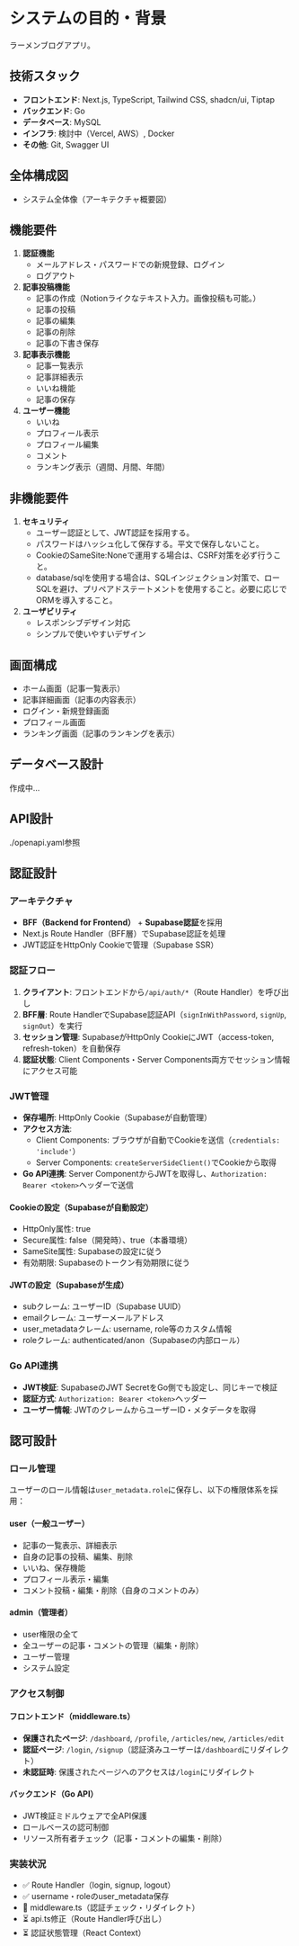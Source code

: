 # システムの目的・背景
ラーメンブログアプリ。

## 技術スタック
- **フロントエンド**: Next.js, TypeScript, Tailwind CSS, shadcn/ui, Tiptap
- **バックエンド**: Go
- **データベース**: MySQL
- **インフラ**: 検討中（Vercel, AWS）, Docker
- **その他**: Git, Swagger UI

## 全体構成図
- システム全体像（アーキテクチャ概要図）

## 機能要件
1. **認証機能**
    - メールアドレス・パスワードでの新規登録、ログイン
    - ログアウト
2. **記事投稿機能**
    - 記事の作成（Notionライクなテキスト入力。画像投稿も可能。）
    - 記事の投稿
    - 記事の編集
    - 記事の削除
    - 記事の下書き保存
3. **記事表示機能**
    - 記事一覧表示
    - 記事詳細表示
    - いいね機能
    - 記事の保存
4. **ユーザー機能**
    - いいね
    - プロフィール表示
    - プロフィール編集
    - コメント
    - ランキング表示（週間、月間、年間）

## 非機能要件
1. **セキュリティ**
    - ユーザー認証として、JWT認証を採用する。
    - パスワードはハッシュ化して保存する。平文で保存しないこと。
    - CookieのSameSite:Noneで運用する場合は、CSRF対策を必ず行うこと。
    - database/sqlを使用する場合は、SQLインジェクション対策で、ローSQLを避け、プリペアドステートメントを使用すること。必要に応じでORMを導入すること。
2. **ユーザビリティ**
    - レスポンシブデザイン対応
    - シンプルで使いやすいデザイン

## 画面構成
- ホーム画面（記事一覧表示）
- 記事詳細画面（記事の内容表示）
- ログイン・新規登録画面
- プロフィール画面
- ランキング画面（記事のランキングを表示）

## データベース設計
作成中...

## API設計
./openapi.yaml参照

## 認証設計

### アーキテクチャ
- **BFF（Backend for Frontend）** + **Supabase認証**を採用
- Next.js Route Handler（BFF層）でSupabase認証を処理
- JWT認証をHttpOnly Cookieで管理（Supabase SSR）

### 認証フロー
1. **クライアント**: フロントエンドから`/api/auth/*`（Route Handler）を呼び出し
2. **BFF層**: Route HandlerでSupabase認証API（`signInWithPassword`, `signUp`, `signOut`）を実行
3. **セッション管理**: SupabaseがHttpOnly CookieにJWT（access-token, refresh-token）を自動保存
4. **認証状態**: Client Components・Server Components両方でセッション情報にアクセス可能

### JWT管理
- **保存場所**: HttpOnly Cookie（Supabaseが自動管理）
- **アクセス方法**:
  - Client Components: ブラウザが自動でCookieを送信（`credentials: 'include'`）
  - Server Components: `createServerSideClient()`でCookieから取得
- **Go API連携**: Server ComponentからJWTを取得し、`Authorization: Bearer <token>`ヘッダーで送信

#### Cookieの設定（Supabaseが自動設定）
- HttpOnly属性: true
- Secure属性: false（開発時）、true（本番環境）
- SameSite属性: Supabaseの設定に従う
- 有効期限: Supabaseのトークン有効期限に従う

#### JWTの設定（Supabaseが生成）
- subクレーム: ユーザーID（Supabase UUID）
- emailクレーム: ユーザーメールアドレス
- user_metadataクレーム: username, role等のカスタム情報
- roleクレーム: authenticated/anon（Supabaseの内部ロール）

### Go API連携
- **JWT検証**: SupabaseのJWT SecretをGo側でも設定し、同じキーで検証
- **認証方式**: `Authorization: Bearer <token>`ヘッダー
- **ユーザー情報**: JWTのクレームからユーザーID・メタデータを取得


## 認可設計

### ロール管理
ユーザーのロール情報は`user_metadata.role`に保存し、以下の権限体系を採用：

#### user（一般ユーザー）
- 記事の一覧表示、詳細表示
- 自身の記事の投稿、編集、削除
- いいね、保存機能
- プロフィール表示・編集
- コメント投稿・編集・削除（自身のコメントのみ）

#### admin（管理者）
- user権限の全て
- 全ユーザーの記事・コメントの管理（編集・削除）
- ユーザー管理
- システム設定

### アクセス制御
#### フロントエンド（middleware.ts）
- **保護されたページ**: `/dashboard`, `/profile`, `/articles/new`, `/articles/edit`
- **認証ページ**: `/login`, `/signup`（認証済みユーザーは`/dashboard`にリダイレクト）
- **未認証時**: 保護されたページへのアクセスは`/login`にリダイレクト

#### バックエンド（Go API）
- JWT検証ミドルウェアで全API保護
- ロールベースの認可制御
- リソース所有者チェック（記事・コメントの編集・削除）

### 実装状況
- ✅ Route Handler（login, signup, logout）
- ✅ username・roleのuser_metadata保存
- 🚧 middleware.ts（認証チェック・リダイレクト）
- ⏳ api.ts修正（Route Handler呼び出し）
- ⏳ 認証状態管理（React Context）



